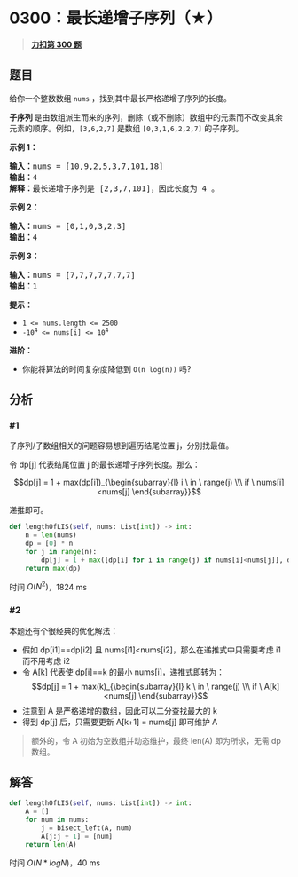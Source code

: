 # 0300：最长递增子序列（★）


> <u>**[力扣第 300 题](https://leetcode.cn/problems/longest-increasing-subsequence/)**</u>

## 题目

<p>给你一个整数数组 <code>nums</code> ，找到其中最长严格递增子序列的长度。</p>

<p><strong>子序列 </strong>是由数组派生而来的序列，删除（或不删除）数组中的元素而不改变其余元素的顺序。例如，<code>[3,6,2,7]</code> 是数组 <code>[0,3,1,6,2,2,7]</code> 的子序列。</p>


<p><strong>示例 1：</strong></p>

<pre>
<strong>输入：</strong>nums = [10,9,2,5,3,7,101,18]
<strong>输出：</strong>4
<strong>解释：</strong>最长递增子序列是 [2,3,7,101]，因此长度为 4 。
</pre>

<p><strong>示例 2：</strong></p>

<pre>
<strong>输入：</strong>nums = [0,1,0,3,2,3]
<strong>输出：</strong>4
</pre>

<p><strong>示例 3：</strong></p>

<pre>
<strong>输入：</strong>nums = [7,7,7,7,7,7,7]
<strong>输出：</strong>1
</pre>



<p><strong>提示：</strong></p>

<ul>
<li><code>1 &lt;= nums.length &lt;= 2500</code></li>
<li><code>-10<sup>4</sup> &lt;= nums[i] &lt;= 10<sup>4</sup></code></li>
</ul>



<p><b>进阶：</b></p>

<ul>
<li>你能将算法的时间复杂度降低到 <code>O(n log(n))</code> 吗?</li>
</ul>


## 分析

### #1

子序列/子数组相关的问题容易想到遍历结尾位置 j，分别找最值。

令 dp[j] 代表结尾位置 j 的最长递增子序列长度。那么：

$$dp[j] = 1 + max(dp[i])_{\begin{subarray}{l} 
i \ in \ range(j) \\\ if \ nums[i]<nums[j] 
\end{subarray}}$$



递推即可。
					
```python
def lengthOfLIS(self, nums: List[int]) -> int:
    n = len(nums)
    dp = [0] * n
    for j in range(n):
        dp[j] = 1 + max([dp[i] for i in range(j) if nums[i]<nums[j]], default=0)
    return max(dp)
```
时间 $O(N^2)$，1824 ms

### #2

本题还有个很经典的优化解法：
- 假如 dp[i1]==dp[i2] 且 nums[i1]<nums[i2]，那么在递推式中只需要考虑 i1 而不用考虑 i2
- 令 A[k] 代表使 dp[i]==k 的最小 nums[i]，递推式即转为：
 $$dp[j] = 1 + max(k)_{\begin{subarray}{l} 
k \ in \ range(j) \\\ if \ A[k]<nums[j] 
\end{subarray}}$$
- 注意到 A 是严格递增的数组，因此可以二分查找最大的 k
- 得到 dp[j] 后，只需要更新 A[k+1] = nums[j] 即可维护 A

> 额外的，令 A 初始为空数组并动态维护，最终 len(A) 即为所求，无需 dp 数组。

## 解答

```python
def lengthOfLIS(self, nums: List[int]) -> int:
    A = []
    for num in nums:
        j = bisect_left(A, num)
        A[j:j + 1] = [num]
    return len(A)
```
时间 $O(N*logN)$，40 ms

